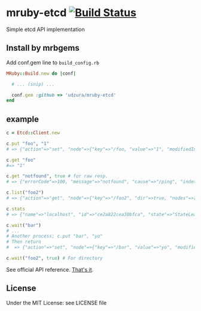 # mruby-etcd [![Build Status](https://travis-ci.org/udzura/mruby-etcd.svg?branch=master)](https://travis-ci.org/udzura/mruby-etcd)

Simple etcd API implementation

## Install by mrbgems

Add conf.gem line to `build_config.rb`

```ruby
MRuby::Build.new do |conf|

  # ... (snip) ...

  conf.gem :github => 'udzura/mruby-etcd'
end
```

## example

```ruby
c = Etcd::Client.new

c.put "foo", "1"
# => {"action"=>"set", "node"=>{"key"=>"/foo, "value"=>"1", "modifiedIndex"=>15, "createdIndex"=>15}}

c.get "foo"
#=> "1"

c.get "notfound", true # for raw resp.
# => {"errorCode"=>100, "message"=>"notfound", "cause"=>"/ping", "index"=>14}

c.list("foo2")
# => {"action"=>"get", "node"=>{"key"=>"/foo2", "dir"=>true, "nodes"=>[{"key"=>"/foo2/bar", "value"=>"", "modifiedIndex"=>8, "createdIndex"=>8}], "modifiedIndex"=>7, "createdIndex"=>7}}

c.stats
# => {"name"=>"localhost", "id"=>"ce2a822cea30bfca", "state"=>"StateLeader", "startTime"=>"2016-07-14T22:01:24.295148325-07:00", "leaderInfo"=>{"leader"=>"ce2a822cea30bfca", "uptime"=>"2h52m59.95401830

c.wait("bar")
# ...
# Another process; c.put "bar", "yo"
# Then return
#  => {"action"=>"set", "node"=>{"key"=>"/bar", "value"=>"yo", "modifiedIndex"=>23, "createdIndex"=>23}, "prevNode"=>{"key"=>"/bar", "value"=>"Oreore2", "modifiedIndex"=>13, "createdIndex"=>13}}

c.wait("foo2", true) # For directory
```

See official API reference. [That's it](https://coreos.com/etcd/docs/latest/api.html).

## License

Under the MIT License: see LICENSE file

